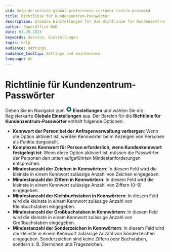 ```yaml
---
uid: help-de-service-global-preferences-customer-centre-password
title: Richtlinie für Kundenzentrum-Passwörter
description: Globale Einstellungen für die Richtlinie für Kundenzentrum-Passwörter
author: SuperOffice RnD
date: 03.29.2023
keywords: Service, Einstellungen
topic: help
audience: settings
audience_tooltip: Settings and maintenance
language: de
---
```


# Richtlinie für Kundenzentrum-Passwörter

Gehen Sie im Navigator zum ![Symbol][img1] **Einstellungen** und wählen Sie die Registerkarte **Globale Einstellungen** aus. Der Bereich für die **Richtlinie für Kundenzentrum-Passwörter** enthält folgende Optionen:

* **Kennwort der Person bei der Anfragenverwaltung verbergen**: Wenn die Option aktiviert ist, werden Kennwörter beim Anzeigen von Personen als Punkte dargestellt.
* **Komplexes Kennwort für Person erforderlich, wenn Kundenkennwort festgelegt ist**: Wenn diese Option aktiviert ist, müssen die Passwörter der Personen den unten aufgeführten Mindestanforderungen entsprechen.
* **Mindestanzahl der Zeichen in Kennwörtern**: In diesem Feld wird die kleinste in einem Kennwort zulässige Anzahl von Zeichen eingegeben.
* **Mindestanzahl der Ziffern in Kennwörtern**: In diesem Feld wird die kleinste in einem Kennwort zulässige Anzahl von Ziffern (0–9) eingegeben.
* **Mindestanzahl der Kleinbuchstaben in Kennwörtern**: In diesem Feld wird die kleinste in einem Kennwort zulässige Anzahl von Kleinbuchstaben eingegeben.
* **Mindestanzahl der Großbuchstaben in Kennwörtern**: In diesem Feld wird die kleinste in einem Kennwort zulässige Anzahl von Großbuchstaben eingegeben.
* **Mindestanzahl der Sonderzeichen in Kennwörtern**: In diesem Feld wird die kleinste in einem Kennwort zulässige Anzahl von Sonderzeichen eingegeben. Sonderzeichen sind keine Ziffern oder Buchstaben, sondern z. B. Sternchen und Fragezeichen.

<!-- Referenced links -->

<!-- Referenced images -->
[img1]: ../../../../../../common/icons/nav-admin-preferences-active.png
